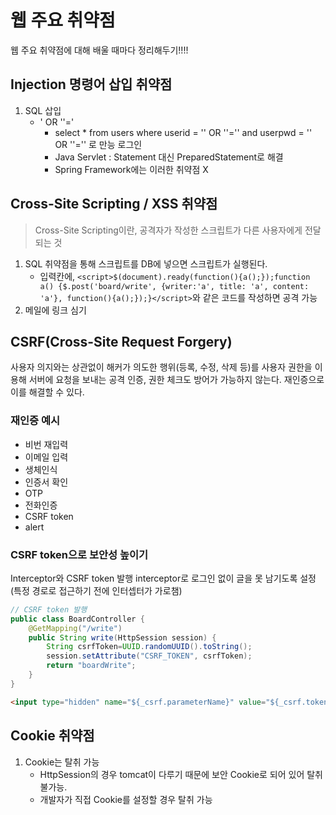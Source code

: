 # 웹 주요 취약점
웹 주요 취약점에 대해 배울 때마다 정리해두기!!!!

## Injection 명령어 삽입 취약점

1. SQL 삽입
    - ' OR ''=' 
      - select * from users where userid = '' OR ''='' and userpwd = '' OR ''='' 로 만능 로그인
      - Java Servlet : Statement 대신 PreparedStatement로 해결
      - Spring Framework에는 이러한 취약점 X

## Cross-Site Scripting / XSS 취약점

> Cross-Site Scripting이란, 공격자가 작성한 스크립트가 다른 사용자에게 전달되는 것 

1. SQL 취약점을 통해 스크립트를 DB에 넣으면 스크립트가 실행된다.
    - 입력칸에, `<script>$(document).ready(function(){a();});function a() {$.post('board/write', {writer:'a', title: 'a', content: 'a'}, function(){a();});}</script>`와 같은 코드를 작성하면 공격 가능
2. 메일에 링크 심기 

## CSRF(Cross-Site Request Forgery)
사용자 의지와는 상관없이 해커가 의도한 행위(등록, 수정, 삭제 등)를 사용자 권한을 이용해 서버에 요청을 보내는 공격
인증, 권한 체크도 방어가 가능하지 않는다.
재인증으로 이를 해결할 수 있다.

### 재인증 예시
- 비번 재입력
- 이메일 입력
- 생체인식
- 인증서 확인
- OTP
- 전화인증
- CSRF token
- alert

### CSRF token으로 보안성 높이기
Interceptor와 CSRF token 발행
interceptor로 로그인 없이 글을 못 남기도록 설정 (특정 경로로 접근하기 전에 인터셉터가 가로챔)
```java
// CSRF token 발행
public class BoardController {
    @GetMapping("/write")
    public String write(HttpSession session) {
        String csrfToken=UUID.randomUUID().toString();
        session.setAttribute("CSRF_TOKEN", csrfToken);
        return "boardWrite";
    }
}
```
```html
<input type="hidden" name="${_csrf.parameterName}" value="${_csrf.token}" />
```

## Cookie 취약점

1. Cookie는 탈취 가능
    - HttpSession의 경우 tomcat이 다루기 때문에 보안 Cookie로 되어 있어 탈취 불가능.
    - 개발자가 직접 Cookie를 설정할 경우 탈취 가능
